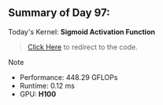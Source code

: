 ## Summary of Day 97:

Today's Kernel: **Sigmoid Activation Function**

> [Click Here](./sigmoid.cu) to redirect to the code.

> [!note]
> - Performance: $448.29 \text{ GFLOPs}$
> - Runtime: $0.12 \text{ ms}$
> - GPU: **H100**